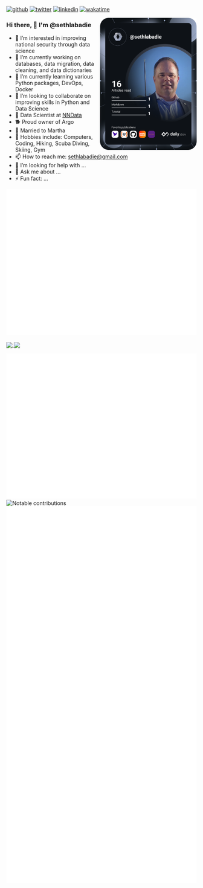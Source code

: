 [![github](https://img.shields.io/github/followers/sethlabadie?logo=github&style=plastic)](https://github.com/sethlabadie?tab=followers)
[![twitter](https://img.shields.io/twitter/follow/sethlabadie?style=plastic&logo=twitter&labelColor=595959&color=595959)](https://twitter.com/sethlabadie)
[![linkedin](https://img.shields.io/static/v1?logo=linkedin&style=flat-square&color=0072b1&label=LinkedIn&message=%E2%98%86)](https://www.linkedin.com/in/sethlabadie)
[![wakatime](https://wakatime.com/badge/user/018d1a7a-3684-4fa0-a2d4-18ba89ddd697.svg)](https://wakatime.com/@018d1a7a-3684-4fa0-a2d4-18ba89ddd697)

<div align="left">
  <a href="https://api.daily.dev/get?r=sethlabadie" target="_blank">
    <img
      width="256"
      align="right"
      src="https://github.com/sethlabadie/sethlabadie/blob/main/devcard.svg"
      alt="Seth Labadie's Dev Card"
    />
  </a>
</div>

### Hi there, 👋 I'm @sethlabadie
[//]: # (🚨 My blog: [Blog Name]parens https://sethlabadie.dev parens)
- 👀 I’m interested in improving national security through data science
- 🔭 I’m currently working on databases, data migration, data cleaning, and data dictionaries
- 🌱 I’m currently learning various Python packages, DevOps, Docker
- 👯 I’m looking to collaborate on improving skills in Python and Data Science
- 🚀 Data Scientist at [NNData](https://www.nndata.com)
- 🐕 Proud owner of Argo
- 💍 Married to Martha
- 🙉 Hobbies include: Computers, Coding, Hiking, Scuba Diving, Skiing, Gym
- 📫 How to reach me: sethlabadie@gmail.com
- 🤔 I’m looking for help with ...
- 💬 Ask me about ...
- ⚡ Fun fact: ...
<!--this is an in-line comment-->
[//]: # (This is a comment.)

[//]: # (https://github.com/lowlighter/metrics/blob/master/.github/readme/partials/documentation/setup/action.md)
![Metrics](/github-metrics.svg)

<!-- https://github.com/anuraghazra/github-readme-stats -->
<a href="https://github.com/anuraghazra/github-readme-stats">
  <img height=200 align="center" src="https://github-readme-stats.vercel.app/api/?username=sethlabadie&show_icons=true&theme=dark" />
</a>

<!-- https://github.com/anuraghazra/github-readme-stats -->
<a href="https://github.com/anuraghazra/github-readme-stats">
  <img height=200 align="center" src="https://github-readme-stats.vercel.app/api/top-langs/?username=sethlabadie&layout=compact&theme=dark&langs_count=8&card_width=200" />
</a>





![Metrics](https://raw.githubusercontent.com/sethlabadie/sethlabadie/github-metrics/github-metrics.svg)
![Notable contributions](https://raw.githubusercontent.com/sethlabadie/sethlabadie/github-metrics/notable.svg)
![Achievements](https://raw.githubusercontent.com/sethlabadie/sethlabadie/github-metrics/achievements.svg)




<!---
sethlabadie/sethlabadie is a ✨ special ✨ repository because its `README.md` (this file) appears on your GitHub profile.
You can click the Preview link to take a look at your changes.
--->

